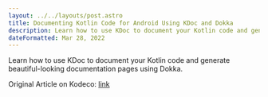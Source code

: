 ```yaml
---
layout: ../../layouts/post.astro
title: Documenting Kotlin Code for Android Using KDoc and Dokka
description: Learn how to use KDoc to document your Kotlin code and generate beautiful-looking documentation pages using Dokka.
dateFormatted: Mar 28, 2022
---
```


Learn how to use KDoc to document your Kotlin code and generate beautiful-looking documentation pages using Dokka.

Original Article on Kodeco: [link](https://www.kodeco.com/30067669-documenting-kotlin-code-for-android-using-kdoc-and-dokka)

